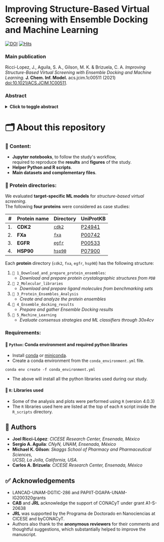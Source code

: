 # Improving Structure-Based Virtual Screening with Ensemble Docking and Machine Learning

[![DOI](https://zenodo.org/badge/351907582.svg)](https://zenodo.org/badge/latestdoi/351907582)
[![Hits](https://hits.seeyoufarm.com/api/count/incr/badge.svg?url=https%3A%2F%2Fgithub.com%2FjRicciL%2FML-ensemble-docking&count_bg=%2357C0C0&title_bg=%23555555&icon=jupyter.svg&icon_color=%23E7E7E7&title=hits&edge_flat=true)](https://hits.seeyoufarm.com)

### Main publication
Ricci-Lopez, J., Aguila, S. A., Gilson, M. K. & Brizuela, C. A. *Improving Structure-Based Virtual Screening with Ensemble Docking and Machine Learning.* **J. Chem. Inf. Model.** acs.jcim.1c00511 (2021) [doi:10.1021/ACS.JCIM.1C00511](https://pubs.acs.org/doi/10.1021/acs.jcim.1c00511#.YW2QCUhELBp.linkedin).

### Abstract

<details>
  <summary><b>Click to toggle abstract</b></summary>
One of the main challenges of structure-based virtual screening (SBVS) is the incorporation of the receptor’s flexibility, as its explicit representation in every docking run implies a high computational cost. Therefore, a common alternative to include the receptor’s flexibility is the approach known as ensemble docking. Ensemble docking consists of using a set of receptor conformations and performing the docking assays over each of them. However, there is still no agreement on how to combine the ensemble docking results to obtain the final ligand ranking. A common choice is to use consensus strategies to aggregate the ensemble docking scores, but these strategies exhibit slight improvement regarding the single-structure approach. Here, we claim that using machine learning (ML) methodologies over the ensemble docking results could improve the predictive power of SBVS. To test this hypothesis, four proteins were selected as study cases: CDK2, FXa, EGFR, and HSP90. Protein conformational ensembles were built from crystallographic structures, whereas the evaluated compound library comprised up to three benchmarking data sets (DUD, DEKOIS 2.0, and CSAR-2012) and cocrystallized molecules. Ensemble docking results were processed through 30 repetitions of 4-fold cross-validation to train and validate two ML classifiers: logistic regression and gradient boosting trees. Our results indicate that the ML classifiers significantly outperform traditional consensus strategies and even the best performance case achieved with single-structure docking. We provide statistical evidence that supports the effectiveness of ML to improve the ensemble docking performance.
</details>


# 🗂 About this repository

### 📙 **Content:**

- **Jupyter notebooks**, to follow the study's workflow,  
  required to reproduce the **results** and **figures** of the study. 
- **Helper Python and R scripts**.
- **Main datasets and complementary files**. 

### **📂 Protein directories:**

We evaluated **target-specific ML models** for *structure-based virtual screening*.  
The following **four proteins** were considered as case studies:

| # | Protein name | Directory  | UniProtKB  |
| - |- | - | ---- |
|1.  | **CDK2** | [`cdk2`](https://github.com/jRicciL/ML-ensemble-docking/tree/main/cdk2)| [P24941](https://www.uniprot.org/uniprot/P24941)  | 
| 2. | **FXa**  | [`fxa`](https://github.com/jRicciL/ML-ensemble-docking/tree/main/fxa)| [P00742](https://www.uniprot.org/uniprot/P00742) |  
| 3. | **EGFR** | [`egfr`](https://github.com/jRicciL/ML-ensemble-docking/tree/main/egfr)| [P00533](https://www.uniprot.org/uniprot/P00533) | 
| 4. | **HSP90** | [`hsp90`](https://github.com/jRicciL/ML-ensemble-docking/tree/main/hsp90)| [P07900](https://www.uniprot.org/uniprot/P07900) | 

Each **protein** directory (`cdk2`, `fxa`, `egfr`, `hsp90`) has the following structure:
1. `📂 1_Download_and_prepare_protein_ensembles`:  
    - *Download and prepare protein crystalographic structures from `PDB`*
2. `📂 2_Molecular_libraries`
    - *Download and prepare ligand molecules from benchmarking sets*
3. `📂 3_Protein_Ensembles_Analysis`
    - *Create and analyze the protein ensembles*
4. `📂 4_Ensemble_docking_results`
    - *Prepare and gather Ensemble Docking results*
5. `📂 5_Machine_Learning`
    - *Evaluate consensus strategies and ML classifiers through 30x4cv*
    
### Requirements:
#### 🐍 `Python`: Conda environment and required python libraries
- Install [conda](https://conda.io/projects/conda/en/latest/user-guide/install/index.html) or [miniconda](https://docs.conda.io/en/latest/miniconda.html).
- Create a conda environment from the `conda_environment.yml` file.  
```shell
conda env create -f conda_environment.yml
```

- The above will install all the python libraries used during our study.

#### 🔵 `R`: Libraries used
- Some of the analysis and plots were performed using `R` (version 4.0.3)
- The `R` libraries used here are listed at the top of each `R` script inside the `R_scripts` directory.


## 👥 Authors 

- **Joel Ricci-López**: *CICESE Research Center, Ensenada, México*
- **Sergio A. Aguila**: *CNyN, UNAM, Ensenada, México*
- **Michael K. Gilson**: *Skaggs School of Pharmacy and Pharmaceutical Sciences,  
UCSD, La Jolla, California, USA.*
- **Carlos A. Brizuela**: *CICESE Research Center, Ensenada, México*
  


## ✅ Acknowledgements

- LANCAD-UNAM-DGTIC-286 and PAPIIT-DGAPA-UNAM-IG200320grants
- **CAB**  and  **JRL**  acknowledge  the  support  of  CONACyT  under  grant  A1-S-20638
- **JRL**  was  supported  by  the  Programa  de  Doctorado  en  Nanociencias  at  CICESE  and  byCONACyT.
- Authors also thank to the **anonymous reviewers** for their comments and thoughtful suggestions, which substantially helped to improve the manuscript.

  
